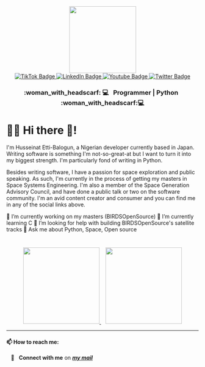 <div id="header" align="center">
<img src="https://user-images.githubusercontent.com/100206676/170786540-2b9fc39c-e2cc-42bd-81a5-dd955a9d2aa4.png"![STK-20220527-WA0012]()
 width="175"/>
    <div id="badges">
      <a href="https://www.tiktok.com/@balotofi">
        <img src="https://img.shields.io/badge/TikTok-black?style=for-the-badge&logo=tiktok&logoColor=white" alt="TikTok Badge"/>
      </a>
      <a href="https://www.linkedin.com/in/balotofi">
        <img src="https://img.shields.io/badge/LinkedIn-blue?style=for-the-badge&logo=linkedin&logoColor=white" alt="LinkedIn Badge"/>
      </a>
      <a href="https://www.youtube.com/channel/UCXtv7IBtgJKBd1xiDkFh-cw">
        <img src="https://img.shields.io/badge/YouTube-red?style=for-the-badge&logo=youtube&logoColor=white" alt="Youtube Badge"/>
      </a>
      <a href="https://www.twitter.com/balotofi">
        <img src="https://img.shields.io/badge/Twitter-blue?style=for-the-badge&logo=twitter&logoColor=white" alt="Twitter Badge"/>
      </a>
    </div>
</div>


<h3 align='center'>:woman_with_headscarf: 💻&nbsp&nbsp Programmer | Python&nbsp&nbsp :woman_with_headscarf:💻</h3>

# :woman_technologist: Hi there 👋!

I'm Husseinat Etti-Balogun, a Nigerian developer currently based in Japan. Writing software is something I'm not-so-great-at but I want to turn it into my biggest strength. I'm particularly fond of writing in Python.

Besides writing software, I have a passion for space exploration and public speaking. As such, I'm currently in the process of getting my masters in Space Systems Engineering. I'm also a member of the Space Generation Advisory Council, and have done a public talk or two on the software community. I'm an avid content creator and consumer and you can find me in any of the social links above.

🔭 I’m currently working on my masters (BIRDSOpenSource)
🌱 I’m currently learning C
🤔 I’m looking for help with building BIRDSOpenSource's satellite tracks
💬 Ask me about Python, Space, Open source
  
# 

<div align='center'>
  <a href="https://github.com/mmpacker/github-readme-stats">
    <img height=200 src="https://github-readme-stats.vercel.app/api?username=balotofi&theme=vision-friendly-dark&show_icons=true" />
  </a>&nbsp&nbsp
  <a href="https://github.com/mmpacker/github-readme-stats">
    <img height=200 src="https://github-readme-stats.vercel.app/api/top-langs/?username=balotofi&theme=vision-friendly-dark" />
  </a>
</div>

<hr/>

<h4>📫 How to reach me:</h4>
<div>
  <span>&nbsp&nbsp&nbsp🔗&nbsp&nbsp&nbsp<strong>Connect with me</strong> on <strong><em><a href='hebalogun@gmial.com'>my mail</a></em></strong></span>
</div>

<!---
balotofi/balotofi is a ✨ special ✨ repository because its `README.md` (this file) appears on your GitHub profile.
You can click the Preview link to take a look at your changes.
--->
